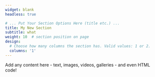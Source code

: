 ```yaml
---
widget: blank
headless: true

# ... Put Your Section Options Here (title etc.) ...
title: My New Section
subtitle: what
weight: 10  # section position on page
design:
  # Choose how many columns the section has. Valid values: 1 or 2.
  columns: '1'
---
```


Add any content here - text, images, videos, galleries - and even HTML code!
